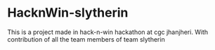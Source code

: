 # HacknWin-slytherin
This is a project made in hack-n-win hackathon at cgc jhanjheri. With contribution of all the team members of team slytherin
